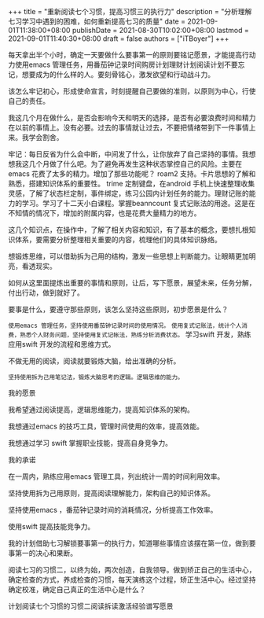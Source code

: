 +++
title = "重新阅读七个习惯，提高习惯三的执行力"
description = "分析理解七习学习中遇到的困难，如何重新提高七习的质量"
date = 2021-09-01T11:38:00+08:00
publishDate = 2021-08-30T10:02:00+08:00
lastmod = 2021-09-01T11:40:30+08:00
draft = false
authors = ["iTBoyer"]
+++

每天拿出半个小时，确定一天要做什么要事第一的原则要铭记愿景，才能提高行动力使用emacs 管理任务，用番茄钟记录时间购房计划理财计划阅读计划不要忘记，想要成为的什么样的人。要刻骨铭心，激发欲望和行动战斗力。  

该怎么牢记初心，形成使命宣言，时刻提醒自己要做的准则，以原则为中心，行使自己的责任。  

我这几个月在做什么，是否会影响今天和明天的选择，是否有必要浪费时间和精力在以前的事情上。没有必要。过去的事情就让过去，不要把情绪带到下一件事情上来。我学会割舍。  

牢记：每日反省为什么会中断，中间发了什么，让你放弃了自己坚持的事情。我想想我这几个月做了什么吧。为了避免再发生这种状态掌控自己的风险。主要在emacs 花费了太多的精力。增加了那些功能呢？ roam2 支持。卡片思想的了解和熟悉，搭建知识体系的重要性。 trime 定制键盘，在android 手机上快速整理收集灵感，了解了状态栏定制，事件绑定，练习公园内计划任务的能力。理财记账的能力的学习。学习了十二天小白课程。掌握beanncount 复式记账法的用途。这是在不知情的情况下，增加的附属内容，也是花费大量精力的地方。  

这几个知识点，在操作中，了解了相关内容和知识，有了基本的概念，要想扎根知识体系，要需要分析整理相关重要的内容，梳理他们的具体知识脉络。  

想锻炼思维，可以借助拆为己用的结构，激发一些思想上判断能力。让眼睛更加明亮，看透现实。  

如何从这里面提炼出重要的事情和原则，让后，写下愿景，展望未来，任务分解，付出行动，做到就好了。  

要事是什么，要遵守那些原则，该怎么坚持这些原则，初步愿景是什么？  

`使用emacs 管理任务，坚持使用番茄钟记录时间的使用情况。` `使用复式记账法，统计个人消费，熟悉个人财务问题，坚持使用复式记帐法，熟练分析消费状态。` 学习swift 开发，熟练应用swift 开发的流程和思维方式。  

不做无用的阅读，阅读就要锻炼大脑，给出准确的分析。  

`坚持使用拆为己用笔记法，锻炼大脑思考的逻辑。逻辑思维的能力。`  

我的愿景  

我希望通过阅读提高，逻辑思维能力，提高知识体系的架构。  

我想通过emacs 的技巧工具，管理时间使用的效率，提高效能。  

我想通过学习 swift 掌握职业技能，提高自身竞争力。  

我的承诺  

在一周内，熟练应用emacs 管理工具，列出统计一周的时间利用效率。  

坚持使用拆为己用原则，提高阅读理解能力，架构自己的知识体系。  

坚持使用emacs ，番茄钟记录时间的消耗情况，分析提高工作效率。  

使用swift 提高技能竞争力。  

我的计划借助七习解锁要事第一的执行力，知道哪些事情应该摆在第一位，做到要事第一的决心和果断。  

阅读七习的习惯二，以终为始，两次创造，自我领导。做到矫正自己的生活中心，确定检查的方式，养成检查的习惯，每天演练这个过程，矫正生活中心。经过坚持确定校准，确定自己真正的生活中心是什么？  

计划阅读七个习惯的习惯二阅读拆读激活经验谱写愿景
